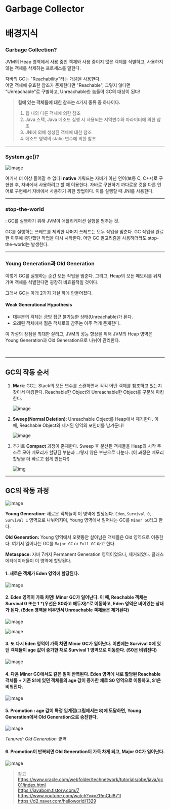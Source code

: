 # Garbage Collector

# 배경지식

### Garbage Collection?

JVM의 Heap 영역에서 사용 중인 객체와 사용 중이지 않은 객체를 식별하고, 사용하지 않는 객체를 삭제하는 프로세스를 말한다.

자바의 GC는 "Reachability"라는 개념을 사용한다.  
어떤 객체에 유효한 참조가 존재한다면 "Reachable", 그렇지 않다면 "Unreachable"로 구별하고, Unreachable한 놈들이 GC의 대상이 된다!

> **힙에 있는 객체들에 대한 참조는 4가지 종류 중 하나이다.**
>
> 1. 힙 내의 다른 객체에 의한 참조
> 2. Java 스택, Java 메소드 실행 시 사용되는 지역변수와 파라미터에 의한 참조
> 3. JNI에 의해 생성된 객체에 대한 참조
> 4. 메소드 영역의 static 변수에 의한 참조

---

### System.gc()?

![image](https://user-images.githubusercontent.com/19922698/85226692-dccca980-b413-11ea-8640-3fd728d95104.png)

여기서 더 이상 들어갈 수 없다! **native** 키워드는 자바가 아닌 언어(보통 C, C++)로 구현한 후, 자바에서 사용하려고 할 때 이용한다. 자바로 구현하기 까다로운 것을 다른 언어로 구현해서 자바에서 사용하기 위한 방법이다. 이를 실행할 때 JNI를 사용한다.

---

### stop-the-world

: GC를 실행하기 위해 JVM이 애플리케이션 실행을 멈추는 것.

GC를 실행하는 쓰레드를 제외한 나머지 쓰레드는 모두 작업을 멈춘다. GC 작업을 완료한 이후에 중단했던 작업을 다시 시작한다. 어떤 GC 알고리즘을 사용하더라도 stop-the-world는 발생한다.

---

### **Young Generation과 Old Generation**

이렇게 GC를 실행하는 순간 모든 작업을 멈춘다. 그리고, Heap의 모든 메모리를 뒤져 가며 객체를 식별한다면 굉장히 비효율적일 것이다.

그래서 GC는 아래 2가지 가설 하에 만들어졌다.

#### Weak Generational Hypothesis

- 대부분의 객체는 금방 접근 불가능한 상태(Unreachable)가 된다.
- 오래된 객체에서 젊은 객체로의 참주는 아주 적게 존재한다.



이 가설의 장점을 최대한 살리고, JVM의 성능 향상을 위해 JVM의 Heap 영역은 Young Generation과 Old Generation으로 나뉘어 관리한다.

<br>

---

## GC의 작동 순서

1. **Mark**: GC는 Stack의 모든 변수를 스캔하면서 각각 어떤 객체를 참조하고 있는지 찾아서 마킹한다. Reachable한 Object와 Unreachable한 Object를 구분해 마킹한다.

   ![image](https://user-images.githubusercontent.com/19922698/85224883-61192f80-b408-11ea-822c-6e71b18e2705.png)

2. **Sweep(Normal Deletion)**: Unreachable Object를 Heap에서 제거한다. 이 때, Reachable Object와 제거된 영역의 포인터를 남겨둔다!

   ![image](https://user-images.githubusercontent.com/19922698/85224937-8e65dd80-b408-11ea-9012-02cf62df0c1a.png)

3. 추가로 **Compact** 과정이 존재한다. Sweep 후 분산된 객체들을 Heap의 시작 주소로 모아 메모리가 할당된 부분과 그렇지 않은 부분으로 나눈다. (이 과정은 메모리 할당을 더 빠르고 쉽게 만든다!)

   ![img](https://k.kakaocdn.net/dn/pHG9V/btqBFMdMpUh/VLUOTKEDH0h4VNx1NoG5Wk/img.png)



---



## GC의 작동 과정

![image](https://user-images.githubusercontent.com/19922698/85226514-cffb8600-b412-11ea-91a5-073d2a89b0f7.png)



**Young Generation:** 새로운 객체들이 이 영역에 할당된다. `Eden`, `Survival 0`, `Survival 1` 영역으로 나뉘어지며, Young 영역에서 일어나는 GC를 `Minor GC`라고 한다.

**Old Generation:** Young 영역에서 오랫동안 살아남은 객체들은 Old 영역으로 이동한다. 여기서 일어나는 GC를 `Major GC` or `Full GC` 라고 한다.

**Metaspace:** 자바 7까지 Permanent Generation 영역이었으나, 제거되었다. 클래스 메타데이터들이 이 영역에 할당된다.





#### 1. 새로운 객체가 Eden 영역에 할당된다.

![image](https://user-images.githubusercontent.com/19922698/85226910-e276bf00-b414-11ea-8a91-26dbb5104b8c.png)

#### 2. Eden 영역이 가득 차면! Minor GC가 일어난다. 이 때, Reachable 객체는 Survival 0 또는 1 *(우선은 S0라고 해두자)*로 이동하고, Eden 영역은 비어있는 상태가 된다. (Eden 영역을 비우면서 Unreachable 객체들은 제거된다)

![image](https://user-images.githubusercontent.com/19922698/85227010-6630ab80-b415-11ea-8125-2ab29bb7a607.png)

![image](https://user-images.githubusercontent.com/19922698/85227061-c0ca0780-b415-11ea-83b8-d0666572596b.png)

#### 3. 또 다시 Eden 영역이 가득 차면 Minor GC가 일어난다. 이번에는 Survival 0에 있던 객체들이 age 값이 증가한 채로 Survival 1 영역으로 이동한다. (S0은 비워진다)

![image](https://user-images.githubusercontent.com/19922698/85227303-96794980-b417-11ea-931a-b5fe6fb9c49f.png)

#### 4. 다음 Minor GC에서도 같은 일이 반복된다. Eden 영역에 새로 할당된 Reachable 객체들 + 기존 S1에 있던 객체들의 age 값이 증가한 채로 S0 영역으로 이동하고, S1은 비워진다.

![image](https://user-images.githubusercontent.com/19922698/85227292-895c5a80-b417-11ea-82a3-d473cd61ef34.png)



#### 5. Promotion : age 값이 특정 임계점(그림에서는 8)에 도달하면, Young Generation에서 Old Generation으로 승진한다.

![image](https://user-images.githubusercontent.com/19922698/85227283-7ba6d500-b417-11ea-9963-d99db720d5d2.png)

*Tenured: Old Generation 영역*



#### 6. Promotion이 반복되면 Old Generation이 가득 차게 되고, Major GC가 일어난다.

![image](https://user-images.githubusercontent.com/19922698/85227384-14d5eb80-b418-11ea-8268-33b1d184d8ab.png)







> 참고  
> https://www.oracle.com/webfolder/technetwork/tutorials/obe/java/gc01/index.html   
> https://javabom.tistory.com/7  
> https://www.youtube.com/watch?v=vZRmCbl871I   
> https://d2.naver.com/helloworld/1329